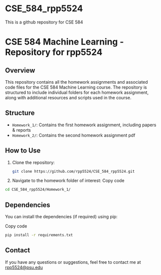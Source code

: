 # CSE_584_rpp5524
This is a github repository for CSE 584

# CSE 584 Machine Learning - Repository for rpp5524

## Overview

This repository contains all the homework assignments and associated code files for the CSE 584 Machine Learning course. The repository is structured to include individual folders for each homework assignment, along with additional resources and scripts used in the course.

## Structure

- `Homework_1/`: Contains the first homework assignment, including papers & reports
- `Homework_2/`: Contains the second homework assignment pdf


## How to Use

1. Clone the repository:
   ```bash
   git clone https://github.com/rpp5524/CSE_584_rpp5524.git
   ```
2. Navigate to the homework folder of interest:
Copy code
  ```bash
  cd CSE_584_rpp5524/Homework_1/
  ```
## Dependencies
You can install the dependencies (if required) using pip:

Copy code
  ```bash
  pip install -r requirements.txt
 ```

## Contact
If you have any questions or suggestions, feel free to contact me at rpp5524@psu.edu
